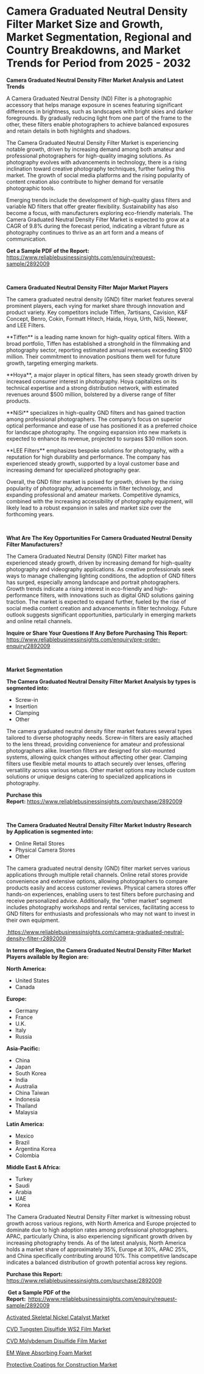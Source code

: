 <p><h1>Camera Graduated Neutral Density Filter Market Size and Growth, Market Segmentation, Regional and Country Breakdowns, and Market Trends for Period from 2025 -  2032</h1></p><p><strong>Camera Graduated Neutral Density Filter Market Analysis and Latest Trends</strong></p>
<p><p>A Camera Graduated Neutral Density (ND) Filter is a photographic accessory that helps manage exposure in scenes featuring significant differences in brightness, such as landscapes with bright skies and darker foregrounds. By gradually reducing light from one part of the frame to the other, these filters enable photographers to achieve balanced exposures and retain details in both highlights and shadows.</p><p>The Camera Graduated Neutral Density Filter Market is experiencing notable growth, driven by increasing demand among both amateur and professional photographers for high-quality imaging solutions. As photography evolves with advancements in technology, there is a rising inclination toward creative photography techniques, further fueling this market. The growth of social media platforms and the rising popularity of content creation also contribute to higher demand for versatile photographic tools.</p><p>Emerging trends include the development of high-quality glass filters and variable ND filters that offer greater flexibility. Sustainability has also become a focus, with manufacturers exploring eco-friendly materials. The Camera Graduated Neutral Density Filter Market is expected to grow at a CAGR of 9.8% during the forecast period, indicating a vibrant future as photography continues to thrive as an art form and a means of communication.</p></p>
<p><strong>Get a Sample PDF of the Report:&nbsp;</strong> <a href="https://www.reliablebusinessinsights.com/enquiry/request-sample/2892009?utm_campaign=39&utm_medium=2&utm_source=Github&utm_content=ia&utm_term=15032025&utm_id=camera-graduated-neutral-density-filter">https://www.reliablebusinessinsights.com/enquiry/request-sample/2892009</a></p>
<p>&nbsp;</p>
<p><strong>Camera Graduated Neutral Density Filter Major Market Players</strong></p>
<p><p>The camera graduated neutral density (GND) filter market features several prominent players, each vying for market share through innovation and product variety. Key competitors include Tiffen, 7artisans, Cavision, K&F Concept, Benro, Cokin, Formatt Hitech, Haida, Hoya, Urth, NiSi, Neewer, and LEE Filters.</p><p>**Tiffen** is a leading name known for high-quality optical filters. With a broad portfolio, Tiffen has established a stronghold in the filmmaking and photography sector, reporting estimated annual revenues exceeding $100 million. Their commitment to innovation positions them well for future growth, targeting emerging markets.</p><p>**Hoya**, a major player in optical filters, has seen steady growth driven by increased consumer interest in photography. Hoya capitalizes on its technical expertise and a strong distribution network, with estimated revenues around $500 million, bolstered by a diverse range of filter products.</p><p>**NiSi** specializes in high-quality GND filters and has gained traction among professional photographers. The company’s focus on superior optical performance and ease of use has positioned it as a preferred choice for landscape photography. The ongoing expansion into new markets is expected to enhance its revenue, projected to surpass $30 million soon.</p><p>**LEE Filters** emphasizes bespoke solutions for photography, with a reputation for high durability and performance. The company has experienced steady growth, supported by a loyal customer base and increasing demand for specialized photography gear.</p><p>Overall, the GND filter market is poised for growth, driven by the rising popularity of photography, advancements in filter technology, and expanding professional and amateur markets. Competitive dynamics, combined with the increasing accessibility of photography equipment, will likely lead to a robust expansion in sales and market size over the forthcoming years.</p></p>
<p>&nbsp;</p>
<p><strong>What Are The Key Opportunities For Camera Graduated Neutral Density Filter Manufacturers?</strong></p>
<p><p>The Camera Graduated Neutral Density (GND) Filter market has experienced steady growth, driven by increasing demand for high-quality photography and videography applications. As creative professionals seek ways to manage challenging lighting conditions, the adoption of GND filters has surged, especially among landscape and portrait photographers. Growth trends indicate a rising interest in eco-friendly and high-performance filters, with innovations such as digital GND solutions gaining traction. The market is expected to expand further, fueled by the rise of social media content creation and advancements in filter technology. Future outlook suggests significant opportunities, particularly in emerging markets and online retail channels.</p></p>
<p><strong>Inquire or Share Your Questions If Any Before Purchasing This Report:</strong> <a href="https://www.reliablebusinessinsights.com/enquiry/pre-order-enquiry/2892009?utm_campaign=39&utm_medium=2&utm_source=Github&utm_content=ia&utm_term=15032025&utm_id=camera-graduated-neutral-density-filter">https://www.reliablebusinessinsights.com/enquiry/pre-order-enquiry/2892009</a></p>
<p>&nbsp;</p>
<p><strong>Market Segmentation</strong></p>
<p><strong>The Camera Graduated Neutral Density Filter Market Analysis by types is segmented into:</strong></p>
<p><ul><li>Screw-in</li><li>Insertion</li><li>Clamping</li><li>Other</li></ul></p>
<p><p>The camera graduated neutral density filter market features several types tailored to diverse photography needs. Screw-in filters are easily attached to the lens thread, providing convenience for amateur and professional photographers alike. Insertion filters are designed for slot-mounted systems, allowing quick changes without affecting other gear. Clamping filters use flexible metal mounts to attach securely over lenses, offering versatility across various setups. Other market options may include custom solutions or unique designs catering to specialized applications in photography.</p></p>
<p><strong>Purchase this Report:&nbsp;</strong><a href="https://www.reliablebusinessinsights.com/purchase/2892009?utm_campaign=39&utm_medium=2&utm_source=Github&utm_content=ia&utm_term=15032025&utm_id=camera-graduated-neutral-density-filter">https://www.reliablebusinessinsights.com/purchase/2892009</a></p>
<p>&nbsp;</p>
<p><strong>The Camera Graduated Neutral Density Filter Market Industry Research by Application is segmented into:</strong></p>
<p><ul><li>Online Retail Stores</li><li>Physical Camera Stores</li><li>Other</li></ul></p>
<p><p>The camera graduated neutral density (GND) filter market serves various applications through multiple retail channels. Online retail stores provide convenience and extensive options, allowing photographers to compare products easily and access customer reviews. Physical camera stores offer hands-on experiences, enabling users to test filters before purchasing and receive personalized advice. Additionally, the "other market" segment includes photography workshops and rental services, facilitating access to GND filters for enthusiasts and professionals who may not want to invest in their own equipment.</p></p>
<p><a href="https://www.reliablebusinessinsights.com/camera-graduated-neutral-density-filter-r2892009?utm_campaign=39&utm_medium=2&utm_source=Github&utm_content=ia&utm_term=15032025&utm_id=camera-graduated-neutral-density-filter">&nbsp;https://www.reliablebusinessinsights.com/camera-graduated-neutral-density-filter-r2892009</a></p>
<p><strong>In terms of Region, the Camera Graduated Neutral Density Filter Market Players available by Region are:</strong></p>
<p>
    <p> <strong> North America: </strong>
        <ul>
            <li>United States</li>
            <li>Canada</li>
        </ul>
        </p> 
    <p> <strong> Europe: </strong>
        <ul>
            <li>Germany</li>
            <li>France</li>
            <li>U.K.</li>
            <li>Italy</li>
            <li>Russia</li>
        </ul>
        </p> 
    <p> <strong> Asia-Pacific: </strong>
        <ul>
            <li>China</li>
            <li>Japan</li>
            <li>South Korea</li>
            <li>India</li>
            <li>Australia</li>
            <li>China Taiwan</li>
            <li>Indonesia</li>
            <li>Thailand</li>
            <li>Malaysia</li>
        </ul>
        </p> 
    <p> <strong> Latin America: </strong>
        <ul>
            <li>Mexico</li>
            <li>Brazil</li>
            <li>Argentina Korea</li>
            <li>Colombia</li>
        </ul>
        </p> 
    <p> <strong> Middle East & Africa: </strong>
        <ul>
            <li>Turkey</li>
            <li>Saudi</li>
            <li>Arabia</li>
            <li>UAE</li>
            <li>Korea</li>
        </ul>
    </p>
    </p>
<p><p>The Camera Graduated Neutral Density Filter market is witnessing robust growth across various regions, with North America and Europe projected to dominate due to high adoption rates among professional photographers. APAC, particularly China, is also experiencing significant growth driven by increasing photography trends. As of the latest analysis, North America holds a market share of approximately 35%, Europe at 30%, APAC 25%, and China specifically contributing around 10%. This competitive landscape indicates a balanced distribution of growth potential across key regions.</p></p>
<p><strong>Purchase this Report: </strong><a href="https://www.reliablebusinessinsights.com/purchase/2892009?utm_campaign=39&utm_medium=2&utm_source=Github&utm_content=ia&utm_term=15032025&utm_id=camera-graduated-neutral-density-filter">https://www.reliablebusinessinsights.com/purchase/2892009</a></p>
<p>&nbsp;<strong>Get a Sample PDF of the Report:&nbsp;&nbsp;</strong><a href="https://www.reliablebusinessinsights.com/enquiry/request-sample/2892009?utm_campaign=39&utm_medium=2&utm_source=Github&utm_content=ia&utm_term=15032025&utm_id=camera-graduated-neutral-density-filter">https://www.reliablebusinessinsights.com/enquiry/request-sample/2892009</a></p>
<p><strong></strong></p>
<p><p><a href="https://github.com/widlerumland/Market-Research-Report-List-1/blob/main/activated-skeletal-nickel-catalyst-market.md?utm_campaign=39&utm_medium=2&utm_source=Github&utm_content=ia&utm_term=15032025&utm_id=camera-graduated-neutral-density-filter">Activated Skeletal Nickel Catalyst Market</a></p><p><a href="https://github.com/drielvinki/Market-Research-Report-List-1/blob/main/cvd-tungsten-disulfide-ws2-film-market.md?utm_campaign=39&utm_medium=2&utm_source=Github&utm_content=ia&utm_term=15032025&utm_id=camera-graduated-neutral-density-filter">CVD Tungsten Disulfide WS2 Film Market</a></p><p><a href="https://github.com/panciujoslin3/Market-Research-Report-List-1/blob/main/cvd-molybdenum-disulfide-film-market.md?utm_campaign=39&utm_medium=2&utm_source=Github&utm_content=ia&utm_term=15032025&utm_id=camera-graduated-neutral-density-filter">CVD Molybdenum Disulfide Film Market</a></p><p><a href="https://github.com/uldularido/Market-Research-Report-List-1/blob/main/em-wave-absorbing-foam-market.md?utm_campaign=39&utm_medium=2&utm_source=Github&utm_content=ia&utm_term=15032025&utm_id=camera-graduated-neutral-density-filter">EM Wave Absorbing Foam Market</a></p><p><a href="https://github.com/decockogbaro25/Market-Research-Report-List-1/blob/main/protective-coatings-for-construction-market.md?utm_campaign=39&utm_medium=2&utm_source=Github&utm_content=ia&utm_term=15032025&utm_id=camera-graduated-neutral-density-filter">Protective Coatings for Construction Market</a></p></p>